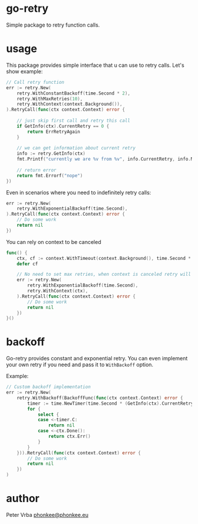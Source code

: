 # go-retry

Simple package to retry function calls.

# usage

This package provides simple interface that u can use to retry calls.
Let's show example:

```go
// Call retry function
err := retry.New(
    retry.WithConstantBackoff(time.Second * 2), 
    retry.WithMaxRetries(10), 
    retry.WithContext(context.Background()),
).RetryCall(func(ctx context.Context) error {
	
    // just skip first call and retry this call 
    if GetInfo(ctx).CurrentRetry == 0 {
        return ErrRetryAgain
    }
    
    // we can get information about current retry
    info := retry.GetInfo(ctx)
    fmt.Printf("currently we are %v from %v", info.CurrentRetry, info.MaxRetries)
    
    // return error
    return fmt.Errorf("nope")
})
```

Even in scenarios where you need to indefinitely retry calls:

```go
err := retry.New(
    retry.WithExponentialBackoff(time.Second),
).RetryCall(func(ctx context.Context) error {
    // Do some work
    return nil
})
```

You can rely on context to be canceled

```go
func() {
    ctx, cf := context.WithTimeout(context.Background(), time.Second * 60)
    defer cf

    // No need to set max retries, when context is canceled retry will end (assuming callback is returned when context is canceled)
    err := retry.New(
        retry.WithExponentialBackoff(time.Second), 
        retry.WithContext(ctx),
    ).RetryCall(func(ctx context.Context) error {
        // Do some work
        return nil
    })
}()
```

# backoff

Go-retry provides constant and exponential retry. You can even implement your own
retry if you need and pass it to `WithBackoff` option.

Example:

```go
// Custom backoff implementation
err := retry.New(
    retry.WithBackoff(BackoffFunc(func(ctx context.Context) error {
        timer := time.NewTimer(time.Second * (GetInfo(ctx).CurrentRetry % 2) + time.Second)
        for {
            select {
            case <-timer.C:
                return nil
            case <-ctx.Done():
                return ctx.Err()
            }
        }
    })).RetryCall(func(ctx context.Context) error {
    	// Do some work
    	return nil
    })
)
```

# author

Peter Vrba <phonkee@phonkee.eu>
